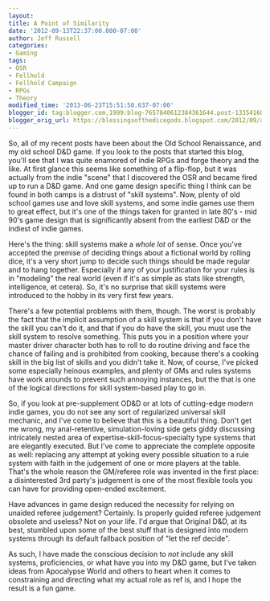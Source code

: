 ```yaml
---
layout:  
title: A Point of Similarity
date: '2012-09-13T22:37:00.000-07:00'
author: Jeff Russell
categories:
- Gaming
tags:
- OSR
- Fellhold
- Fellhold Campaign
- RPGs
- Theory 
modified_time: '2013-06-23T15:51:50.637-07:00' 
blogger_id: tag:blogger.com,1999:blog-7657840612384361644.post-1335416025914240748 
blogger_orig_url: https://blessingsofthedicegods.blogspot.com/2012/09/a-point-of-similarity.html 
---  
```


So, all of my recent posts have been about the Old School Renaissance, and my old school D&D game. If you look to the posts that started this blog, you'll see that I was quite enamored of indie RPGs and forge theory and the like. At first glance this seems like something of a flip-flop, but it was actually from the indie "scene" that I discovered the OSR and became fired up to run a D&D game. And one game design specific thing I think can be found in both camps is a distrust of "skill systems". Now, plenty of old school games use and love skill systems, and some indie games use them to great effect, but it's one of the things taken for granted in late 80's - mid 90's game design that is significantly absent from the earliest D&D or the indiest of indie games.  
  
Here's the thing: skill systems make a *whole lot* of sense. Once you've accepted the premise of deciding things about a fictional world by rolling dice, it's a very short jump to decide such things should be made regular and to hang together. Especially if any of your justification for your rules is in "modeling" the real world (even if it's as simple as stats like strength, intelligence, et cetera). So, it's no surprise that skill systems were introduced to the hobby in its very first few years.  
  
There's a few potential problems with them, though. The worst is probably the fact that the implicit assumption of a skill system is that if you don't have the skill you can't do it, and that if you do have the skill, you must use the skill system to resolve something. This puts you in a position where your master driver character both has to roll to do routine driving and face the chance of failing and is prohibited from cooking, because there's a cooking skill in the big list of skills and you didn't take it. Now, of course, I've picked some especially heinous examples, and plenty of GMs and rules systems have work arounds to prevent such annoying instances, but the that is one of the logical directions for skill system-based play to go in.  
  
So, if you look at pre-supplement OD&D or at lots of cutting-edge modern indie games, you do not see any sort of regularized universal skill mechanic, and I've come to believe that this is a beautiful thing. Don't get me wrong, my anal-retentive, simulation-loving side gets giddy discussing intricately nested area of expertise-skill-focus-specialty type systems that are elegantly executed. But I've come to appreciate the complete opposite as well: replacing any attempt at yoking every possible situation to a rule system with faith in the judgement of one or more players at the table. That's the whole reason the GM/referee role was invented in the first place: a disinterested 3rd party's judgement is one of the most flexible tools you can have for providing open-ended excitement.  
  
Have advances in game design reduced the necessity for relying on unaided referee judgement? Certainly. Is properly guided referee judgement obsolete and useless? Not on your life. I'd argue that Original D&D, at its best, stumbled upon some of the best stuff that is designed into modern systems through its default fallback position of "let the ref decide".  
  
As such, I have made the conscious decision to *not* include any skill systems, proficiencies, or what have you into my D&D game, but I've taken ideas from Apocalypse World and others to heart when it comes to constraining and directing what my actual role as ref is, and I hope the result is a fun game. 
